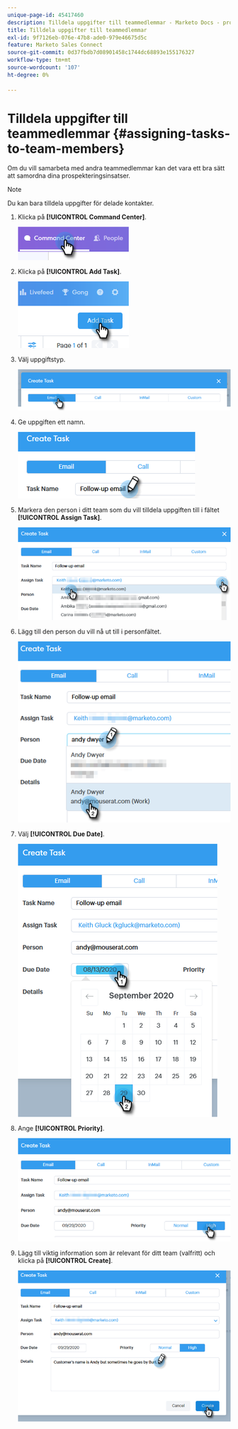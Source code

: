 ```yaml
---
unique-page-id: 45417460
description: Tilldela uppgifter till teammedlemmar - Marketo Docs - produktdokumentation
title: Tilldela uppgifter till teammedlemmar
exl-id: 9f7126eb-076e-47b8-ade0-979e46675d5c
feature: Marketo Sales Connect
source-git-commit: 0d37fbdb7d08901458c1744dc68893e155176327
workflow-type: tm+mt
source-wordcount: '107'
ht-degree: 0%

---
```


# Tilldela uppgifter till teammedlemmar {#assigning-tasks-to-team-members}

Om du vill samarbeta med andra teammedlemmar kan det vara ett bra sätt att samordna dina prospekteringsinsatser.

>[!NOTE]
>
>Du kan bara tilldela uppgifter för delade kontakter.

1. Klicka på **[!UICONTROL Command Center]**.

   ![](assets/one-1.png)

1. Klicka på **[!UICONTROL Add Task]**.

   ![](assets/two-1.png)

1. Välj uppgiftstyp.

   ![](assets/three-1.png)

1. Ge uppgiften ett namn.

   ![](assets/four-1.png)

1. Markera den person i ditt team som du vill tilldela uppgiften till i fältet **[!UICONTROL Assign Task]**.

   ![](assets/five.png)

1. Lägg till den person du vill nå ut till i personfältet.

   ![](assets/six.png)

1. Välj **[!UICONTROL Due Date]**.

   ![](assets/seven.png)

1. Ange **[!UICONTROL Priority]**.

   ![](assets/eight.png)

1. Lägg till viktig information som är relevant för ditt team (valfritt) och klicka på **[!UICONTROL Create]**.

   ![](assets/nine.png)
